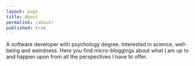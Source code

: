 ```yaml
---
layout: page
title: About
permalink: /about/
published: true
---
```


A software developer with psychology degree. Interested in science, well-being and weirdness. Here you find micro-bloggings about what I am up to and happen upon from all the perspectives I have to offer.